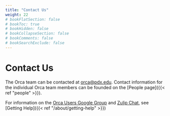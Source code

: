 ```yaml
---
title: "Contact Us"
weight: 22
# bookFlatSection: false
# bookToc: true
# bookHidden: false
# bookCollapseSection: false
# bookComments: false
# bookSearchExclude: false
---
```


# Contact Us

The Orca team can be contacted at orca@pdx.edu.
Contact information for the individual Orca team members can be founded on the [People page]({{< ref "people" >}}).

For information on the [Orca Users Google Group](https://groups.google.com/a/pdx.edu/forum/#!forum/Orca-HPC-Users-Group) and [Zulip Chat](https://orca.zulipchat.com), see [Getting Help]({{< ref "/about/getting-help" >}})
